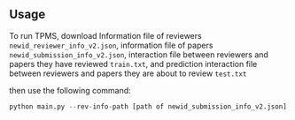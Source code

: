 ## Usage

To run TPMS, download Information file of reviewers ```newid_reviewer_info_v2.json```, information file of papers ```newid_submission_info_v2.json```, 
interaction file between reviewers and papers they have reviewed ```train.txt```, and prediction interaction file between reviewers and papers they are about to review ```test.txt```

then use the following command:

```python
python main.py --rev-info-path [path of newid_submission_info_v2.json] --pap-info-path [path of newid_reviewer_info_v2.json] --train-inter-path [path of train.txt] --test-inter-path [path of test.txt]
```
